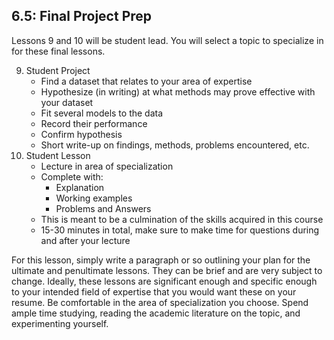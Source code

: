 
6.5: Final Project Prep
---

Lessons 9 and 10 will be student lead.
You will select a topic to specialize in for these final lessons.

9. Student Project
    - Find a dataset that relates to your area of expertise
    - Hypothesize (in writing) at what methods may prove effective with your dataset
    - Fit several models to the data
    - Record their performance
    - Confirm hypothesis
    - Short write-up on findings, methods, problems encountered, etc.
10. Student Lesson
    - Lecture in area of specialization
    - Complete with:
        - Explanation
        - Working examples
        - Problems and Answers
    - This is meant to be a culmination of the skills acquired in this course
    - 15-30 minutes in total, make sure to make time for questions during and after your lecture

For this lesson, simply write a paragraph or so outlining your plan for the ultimate and penultimate lessons.
They can be brief and are very subject to change.
Ideally, these lessons are significant enough and specific enough to your intended field of expertise that you would want these on your resume.
Be comfortable in the area of specialization you choose.
Spend ample time studying, reading the academic literature on the topic, and experimenting yourself.
